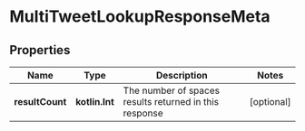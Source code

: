 
# MultiTweetLookupResponseMeta

## Properties
Name | Type | Description | Notes
------------ | ------------- | ------------- | -------------
**resultCount** | **kotlin.Int** | The number of spaces results returned in this response |  [optional]



